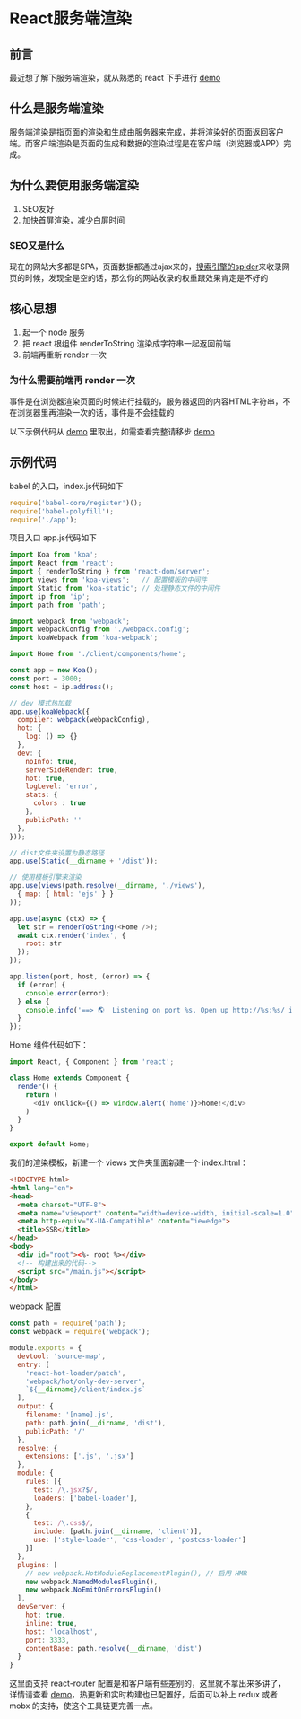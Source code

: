 # React服务端渲染
## 前言

最近想了解下服务端渲染，就从熟悉的 react 下手进行 [demo](https://github.com/zhoujingchao/koa-react-ssr.git)

## 什么是服务端渲染

服务端渲染是指页面的渲染和生成由服务器来完成，并将渲染好的页面返回客户端。而客户端渲染是页面的生成和数据的渲染过程是在客户端（浏览器或APP）完成。

## 为什么要使用服务端渲染

1. SEO友好
2. 加快首屏渲染，减少白屏时间

### SEO又是什么

现在的网站大多都是SPA，页面数据都通过ajax来的，[搜索引擎的spider](https://zh.wikipedia.org/wiki/%E7%B6%B2%E8%B7%AF%E7%88%AC%E8%9F%B2)来收录网页的时候，发现全是空的话，那么你的网站收录的权重跟效果肯定是不好的

## 核心思想

1. 起一个 node 服务
2. 把 react 根组件 renderToString 渲染成字符串一起返回前端
3. 前端再重新 render 一次

### 为什么需要前端再 render 一次

事件是在浏览器渲染页面的时候进行挂载的，服务器返回的内容HTML字符串，不在浏览器里再渲染一次的话，事件是不会挂载的

以下示例代码从 [demo](https://github.com/zhoujingchao/koa-react-ssr.git) 里取出，如需查看完整请移步 [demo](https://github.com/zhoujingchao/koa-react-ssr.git)

## 示例代码

babel 的入口，index.js代码如下

```js
require('babel-core/register')();
require('babel-polyfill');
require('./app');
```

项目入口 app.js代码如下

```js
import Koa from 'koa';
import React from 'react';
import { renderToString } from 'react-dom/server';
import views from 'koa-views';   // 配置模板的中间件
import Static from 'koa-static'; // 处理静态文件的中间件
import ip from 'ip';
import path from 'path';

import webpack from 'webpack';
import webpackConfig from './webpack.config';
import koaWebpack from 'koa-webpack';

import Home from './client/components/home';

const app = new Koa();
const port = 3000;
const host = ip.address();

// dev 模式热加载
app.use(koaWebpack({
  compiler: webpack(webpackConfig),
  hot: {
    log: () => {}
  },
  dev: {
    noInfo: true,
    serverSideRender: true,
    hot: true,
    logLevel: 'error',
    stats: {
      colors : true
    },
    publicPath: ''
  },
}));

// dist文件夹设置为静态路径
app.use(Static(__dirname + '/dist'));

// 使用模板引擎来渲染
app.use(views(path.resolve(__dirname, './views'), 
  { map: { html: 'ejs' } }
));

app.use(async (ctx) => {
  let str = renderToString(<Home />);
  await ctx.render('index', {
    root: str
  });
});

app.listen(port, host, (error) => {
  if (error) {
    console.error(error);
  } else {
    console.info('==> 🌎  Listening on port %s. Open up http://%s:%s/ in your browser.', port, host, port);
  }
});
```

Home 组件代码如下：

```js
import React, { Component } from 'react';

class Home extends Component {
  render() {
    return (
      <div onClick={() => window.alert('home')}>home!</div>
    )
  }
}

export default Home;

```

我们的渲染模板，新建一个 views 文件夹里面新建一个 index.html：

```html
<!DOCTYPE html>
<html lang="en">
<head>
  <meta charset="UTF-8">
  <meta name="viewport" content="width=device-width, initial-scale=1.0">
  <meta http-equiv="X-UA-Compatible" content="ie=edge">
  <title>SSR</title>
</head>
<body>
  <div id="root"><%- root %></div>
  <!-- 构建出来的代码-->
  <script src="/main.js"></script>
</body>
</html>
```

webpack 配置

```js
const path = require('path');
const webpack = require('webpack');

module.exports = {
  devtool: 'source-map',
  entry: [
    'react-hot-loader/patch',
    'webpack/hot/only-dev-server',
    `${__dirname}/client/index.js`
  ],
  output: {
    filename: '[name].js',
    path: path.join(__dirname, 'dist'),
    publicPath: '/'
  },
  resolve: {
    extensions: ['.js', '.jsx']
  },
  module: {
    rules: [{
      test: /\.jsx?$/,
      loaders: ['babel-loader'],
    },
    {
      test: /\.css$/,
      include: [path.join(__dirname, 'client')],
      use: ['style-loader', 'css-loader', 'postcss-loader']
    }]
  },
  plugins: [
    // new webpack.HotModuleReplacementPlugin(), // 启用 HMR
    new webpack.NamedModulesPlugin(),
    new webpack.NoEmitOnErrorsPlugin()
  ],
  devServer: {
    hot: true,
    inline: true,
    host: 'localhost',
    port: 3333,
    contentBase: path.resolve(__dirname, 'dist')
  }
}
```

这里面支持 react-router 配置是和客户端有些差别的，这里就不拿出来多讲了，详情请查看 [demo](https://github.com/zhoujingchao/koa-react-ssr.git)，热更新和实时构建也已配置好，后面可以补上 redux 或者 mobx 的支持，使这个工具链更完善一点。
